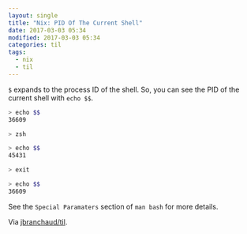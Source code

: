 ```yaml
---
layout: single
title: "Nix: PID Of The Current Shell"
date: 2017-03-03 05:34
modified: 2017-03-03 05:34
categories: til
tags:
  - nix
  - til
---
```


`$` expands to the process ID of the shell. So, you can see the PID of the
current shell with `echo $$`.

```bash
> echo $$
36609

> zsh

> echo $$
45431

> exit

> echo $$
36609
```

See the `Special Paramaters` section of `man bash` for more details.

Via [jbranchaud/til](https://github.com/jbranchaud/til).
